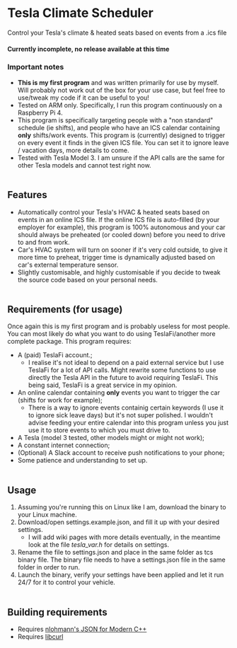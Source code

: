 # Tesla Climate Scheduler
Control your Tesla's climate & heated seats based on events from a .ics file

#### Currently incomplete, no release available at this time


### Important notes
+ **This is my first program** and was written primarily for use by myself. Will probably not work out of the box for your use case, but feel free to use/tweak my code if it can be useful to you!
+ Tested on ARM only. Specifically, I run this program continuously on a Raspberry Pi 4.
+ This program is specifically targeting people with a "non standard" schedule (ie shifts), and people who have an ICS calendar containing **only** shifts/work events. This program is (currently) designed to trigger on every event it finds in the given ICS file. You can set it to ignore leave / vacation days, more details to come.
+ Tested with Tesla Model 3. I am unsure if the API calls are the same for other Tesla models and cannot test right now.<br><br>


## Features
+ Automatically control your Tesla's HVAC & heated seats based on events in an online ICS file. If the online ICS file is auto-filled (by your employer for example), this program is 100% autonomous and your car should always be preheated (or cooled down) before you need to drive to and from work.
+ Car's HVAC system will turn on sooner if it's very cold outside, to give it more time to preheat, trigger time is dynamically adjusted based on car's external temperature sensor.
+ Slightly customisable, and highly customisable if you decide to tweak the source code based on your personal needs.<br><br>


## Requirements (for usage)
Once again this is my first program and is probably useless for most people. You can most likely do what you want to do using TeslaFi/another more complete package. This program requires:
+ A (paid) TeslaFi account.;
	+ I realise it's not ideal to depend on a paid external service but I use TeslaFi for a lot of API calls. Might rewrite some functions to use directly the Tesla API in the future to avoid requiring TeslaFi. This being said, TeslaFi is a great service in my opinion.
+ An online calendar containing **only** events you want to trigger the car (shifts for work for example);
	+ There is a way to ignore events containig certain keywords (I use it to ignore sick leave days) but it's not super polished. I wouldn't advise feeding your entire calendar into this program unless you just use it to store events to which you must drive to.
+ A Tesla (model 3 tested, other models might or might not work);
+ A constant internet connection;
+ (Optional) A Slack account to receive push notifications to your phone;
+ Some patience and understanding to set up.<br><br>



## Usage
1. Assuming you're running this on Linux like I am, download the binary to your Linux machine.
2. Download/open settings.example.json, and fill it up with your desired settings.
	+ I will add wiki pages with more details eventually, in the meantime look at the file *tesla_var.h* for details on settings.
3. Rename the file to settings.json and place in the same folder as tcs binary file. The binary file needs to have a settings.json file in the same folder in order to run.
4. Launch the binary, verify your settings have been applied and let it run 24/7 for it to control your vehicle.<br><br>


## Building requirements
+ Requires [nlohmann's JSON for Modern C++](https://github.com/nlohmann/json)
+ Requires [libcurl](https://curl.haxx.se/libcurl/)